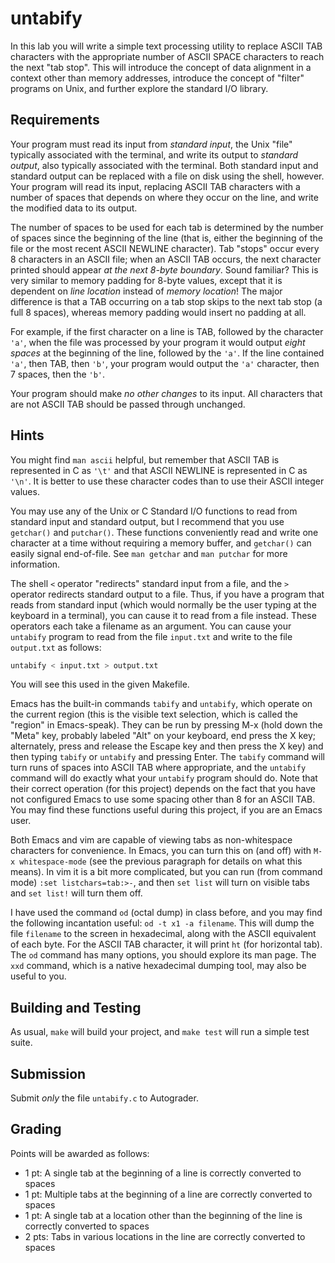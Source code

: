 untabify
===

In this lab you will write a simple text processing utility to replace
ASCII TAB characters with the appropriate number of ASCII SPACE
characters to reach the next "tab stop".  This will introduce the
concept of data alignment in a context other than memory addresses,
introduce the concept of "filter" programs on Unix, and further explore
the standard I/O library.

Requirements
---

Your program must read its input from _standard input_, the Unix "file"
typically associated with the terminal, and write its output to
_standard output_, also typically associated with the terminal.  Both
standard input and standard output can be replaced with a file on disk
using the shell, however.  Your program will read its input, replacing
ASCII TAB characters with a number of spaces that depends on where they
occur on the line, and write the modified data to its output.

The number of spaces to be used for each tab is determined by the number
of spaces since the beginning of the line (that is, either the beginning
of the file or the most recent ASCII NEWLINE character).  Tab "stops"
occur every 8 characters in an ASCII file; when an ASCII TAB occurs, the
next character printed should appear _at the next 8-byte boundary_.
Sound familiar?  This is very similar to memory padding for 8-byte
values, except that it is dependent on _line location_ instead of
_memory location_!  The major difference is that a TAB occurring on a
tab stop skips to the next tab stop (a full 8 spaces), whereas memory
padding would insert no padding at all.

For example, if the first character on a line is TAB, followed by the
character `'a'`, when the file was processed by your program it would
output _eight spaces_ at the beginning of the line, followed by the
`'a'`.  If the line contained `'a'`, then TAB, then `'b'`, your program
would output the `'a'` character, then 7 spaces, then the `'b'`.

Your program should make _no other changes_ to its input.  All
characters that are not ASCII TAB should be passed through unchanged.

Hints
---

You might find `man ascii` helpful, but remember that ASCII TAB is
represented in C as `'\t'` and that ASCII NEWLINE is represented in C as
`'\n'`.  It is better to use these character codes than to use their
ASCII integer values.

You may use any of the Unix or C Standard I/O functions to read from
standard input and standard output, but I recommend that you use
`getchar()` and `putchar()`.  These functions conveniently read and
write one character at a time without requiring a memory buffer, and
`getchar()` can easily signal end-of-file.  See `man getchar` and
`man putchar` for more information.

The shell `<` operator "redirects" standard input from a file, and the
`>` operator redirects standard output to a file.  Thus, if you have a
program that reads from standard input (which would normally be the user
typing at the keyboard in a terminal), you can cause it to read from a
file instead.  These operators each take a filename as an argument.  You
can cause your `untabify` program to read from the file `input.txt` and
write to the file `output.txt` as follows:

```sh
untabify < input.txt > output.txt
```

You will see this used in the given Makefile.

Emacs has the built-in commands `tabify` and `untabify`, which operate
on the current region (this is the visible text selection, which is
called the "region" in Emacs-speak).  They can be run by pressing M-x
(hold down the "Meta" key, probably labeled "Alt" on your keyboard, end
press the X key; alternately, press and release the Escape key and then
press the X key) and then typing `tabify` or `untabify` and pressing
Enter.  The `tabify` command will turn runs of spaces into ASCII TAB
where appropriate, and the `untabify` command will do exactly what your
`untabify` program should do.  Note that their correct operation (for
this project) depends on the fact that you have not configured Emacs to
use some spacing other than 8 for an ASCII TAB.  You may find these
functions useful during this project, if you are an Emacs user.

Both Emacs and vim are capable of viewing tabs as non-whitespace
characters for convenience.  In Emacs, you can turn this on (and off)
with `M-x whitespace-mode` (see the previous paragraph for details on
what this means).  In vim it is a bit more complicated, but you can run
(from command mode) `:set listchars=tab:>-`, and then `set list` will
turn on visible tabs and `set list!` will turn them off.

I have used the command `od` (octal dump) in class before, and you may
find the following incantation useful: `od -t x1 -a filename`.  This
will dump the file `filename` to the screen in hexadecimal, along with
the ASCII equivalent of each byte.  For the ASCII TAB character, it will
print `ht` (for horizontal tab).  The `od` command has many options, you
should explore its man page.  The `xxd` command, which is a native
hexadecimal dumping tool, may also be useful to you.

Building and Testing
---

As usual, `make` will build your project, and `make test` will run a
simple test suite.

Submission
---

Submit _only_ the file `untabify.c` to Autograder.

Grading
---

Points will be awarded as follows:

 * 1 pt: A single tab at the beginning of a line is correctly converted to spaces
 * 1 pt: Multiple tabs at the beginning of a line are correctly
   converted to spaces
 * 1 pt: A single tab at a location other than the beginning of the line
   is correctly converted to spaces
 * 2 pts: Tabs in various locations in the line are correctly converted
   to spaces
